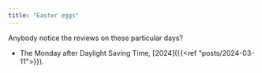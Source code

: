 ```yaml
---
title: "Easter eggs"
---
```

Anybody notice the reviews on these particular days?

- The Monday after Daylight Saving Time, [2024]({{<ref "posts/2024-03-11">}}).
<!-- - The Ides of March, [2024]({{<ref "posts/2024-03-15">}}). -->
<!-- - Easter, [2024]({{<ref "posts/2024-03-31">}}). -->
<!-- - April Fools' Day, [2024]({{<ref "posts/2024-04-01">}}) -->